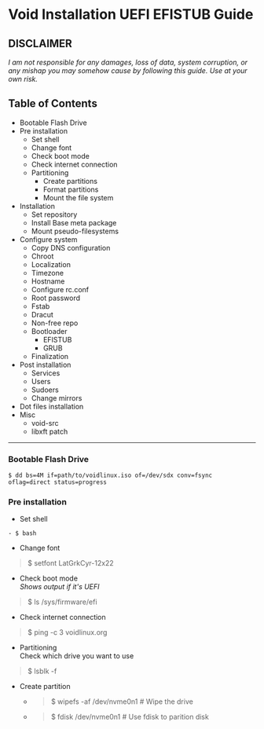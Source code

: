 # Void Installation UEFI EFISTUB Guide

**DISCLAIMER**
---
_I am not responsible for any damages, loss of data, system corruption, or any mishap you may somehow cause by following this guide._
_Use at your own risk._

## Table of Contents

- Bootable Flash Drive
- Pre installation
  - Set shell
  - Change font
  - Check boot mode
  - Check internet connection
  - Partitioning
    - Create partitions
    - Format partitions
    - Mount the file system
- Installation
  - Set repository
  - Install Base meta package
  - Mount pseudo-filesystems
- Configure system
  - Copy DNS configuration
  - Chroot
  - Localization
  - Timezone
  - Hostname
  - Configure rc.conf
  - Root password
  - Fstab
  - Dracut
  - Non-free repo
  - Bootloader
    - EFISTUB
    - GRUB
  - Finalization
- Post installation
  - Services
  - Users
  - Sudoers
  - Change mirrors
- Dot files installation
- Misc
  - void-src
  - libxft patch

---

###  Bootable Flash Drive

```
$ dd bs=4M if=path/to/voidlinux.iso of=/dev/sdx conv=fsync oflag=direct status=progress
```

### Pre installation

- Set shell
```
- $ bash
```

- Change font
> $ setfont LatGrkCyr-12x22

- Check boot mode\
_Shows output if it's UEFI_
> $ ls /sys/firmware/efi

- Check internet connection
> $ ping -c 3 voidlinux.org

- Partitioning\
Check which drive you want to use
> $ lsblk -f

  - Create partition
    - > $ wipefs -af /dev/nvme0n1   # Wipe the drive
    - > $ fdisk /dev/nvme0n1        # Use fdisk to parition disk

